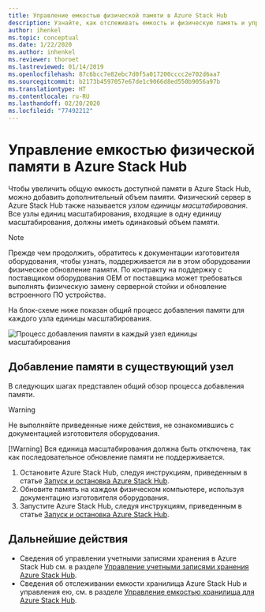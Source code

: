 ```yaml
---
title: Управление емкостью физической памяти в Azure Stack Hub
description: Узнайте, как отслеживать емкость и физическую память и управлять ими в Azure Stack Hub.
author: ihenkel
ms.topic: conceptual
ms.date: 1/22/2020
ms.author: inhenkel
ms.reviewer: thoroet
ms.lastreviewed: 01/14/2019
ms.openlocfilehash: 87c6bcc7e82ebc7d0f5a017200cccc2e702d6aa7
ms.sourcegitcommit: b2173b4597057e67de1c9066d8ed550b9056a97b
ms.translationtype: HT
ms.contentlocale: ru-RU
ms.lasthandoff: 02/20/2020
ms.locfileid: "77492212"
---
```

# <a name="manage-physical-memory-capacity-in-azure-stack-hub"></a>Управление емкостью физической памяти в Azure Stack Hub

Чтобы увеличить общую емкость доступной памяти в Azure Stack Hub, можно добавить дополнительный объем памяти. Физический сервер в Azure Stack Hub также называется *узлом единицы масштабирования*. Все узлы единиц масштабирования, входящие в одну единицу масштабирования, должны иметь одинаковый объем памяти.

> [!note]  
> Прежде чем продолжить, обратитесь к документации изготовителя оборудования, чтобы узнать, поддерживается ли в этом оборудовании физическое обновление памяти. По контракту на поддержку с поставщиком оборудования OEM от поставщика может требоваться выполнять физическую замену серверной стойки и обновление встроенного ПО устройства.

На блок-схеме ниже показан общий процесс добавления памяти для каждого узла единицы масштабирования.

![Процесс добавления памяти в каждый узел единицы масштабирования](media/azure-stack-manage-storage-physical-capacity/process-to-add-memory-to-scale-unit.png)

## <a name="add-memory-to-an-existing-node"></a>Добавление памяти в существующий узел
В следующих шагах представлен общий обзор процесса добавления памяти.

> [!Warning]
> Не выполняйте приведенные ниже действия, не ознакомившись с документацией изготовителя оборудования.
> 
> [!Warning]
> Вся единица масштабирования должна быть отключена, так как последовательное обновление памяти не поддерживается.

1. Остановите Azure Stack Hub, следуя инструкциям, приведенным в статье [Запуск и остановка Azure Stack Hub](azure-stack-start-and-stop.md).
2. Обновите память на каждом физическом компьютере, используя документацию изготовителя оборудования.
3. Запустите Azure Stack Hub, следуя инструкциям, приведенным в статье [Запуск и остановка Azure Stack Hub](azure-stack-start-and-stop.md).

## <a name="next-steps"></a>Дальнейшие действия

 - Сведения об управлении учетными записями хранения в Azure Stack Hub см. в разделе [Управление учетными записями хранения Azure Stack Hub](azure-stack-manage-storage-accounts.md).
 - Сведения об отслеживании емкости хранилища Azure Stack Hub и управления ею, см. в разделе [Управление емкостью хранилища для Azure Stack Hub](azure-stack-manage-storage-shares.md).
